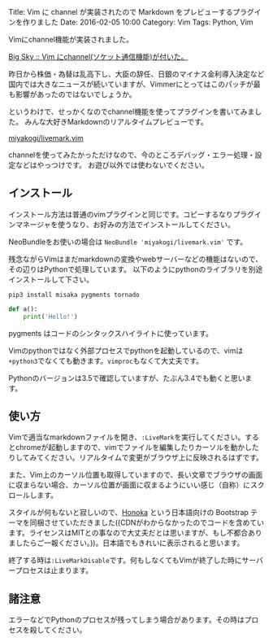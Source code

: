 Title: Vim に channel が実装されたので Markdown をプレビューするプラグインを作りました
Date: 2016-02-05 10:00
Category: Vim
Tags: Python, Vim

Vimにchannel機能が実装されました。

[Big Sky :: Vim にchannel(ソケット通信機能)が付いた。](http://mattn.kaoriya.net/software/vim/20160129114716.htm)

昨日から株価・為替は乱高下し、大臣の辞任、日銀のマイナス金利導入決定など国内では大きなニュースが続いていますが、Vimmerにとってはこのパッチが最も影響があったのではないでしょうか。

というわけで、せっかくなのでchannel機能を使ってプラグインを書いてみました。
みんな大好きMarkdownのリアルタイムプレビューです。

[miyakogi/livemark.vim](https://github.com/miyakogi/livemark.vim)

channelを使ってみたかっただけなので、今のところデバッグ・エラー処理・設定などはやっつけです。
お遊び以外では使わないでください。

## インストール

インストール方法は普通のvimプラグインと同じです。コピーするなりプラグインマネージャを使うなり、お好みの方法でインストールしてください。

NeoBundleをお使いの場合は `NeoBundle 'miyakogi/livemark.vim'` です。

残念ながらVimはまだmarkdownの変換やwebサーバーなどの機能はないので、その辺りはPythonで処理しています。 以下のようにpythonのライブラリを別途インストールして下さい。

```
pip3 install misaka pygments tornado
```

```python
def a():
    print('Hello!')
```

pygments はコードのシンタックスハイライトに使っています。

Vimのpythonではなく外部プロセスでpythonを起動しているので、vimは`+python3`でなくても動きます。`vimproc`もなくて大丈夫です。

Pythonのバージョンは3.5で確認していますが、たぶん3.4でも動くと思います。

## 使い方

Vimで適当なmarkdownファイルを開き、`:LiveMark`を実行してください。するとchromeが起動しますので、vimでファイルを編集したりカーソルを動かしたりしてみてください。リアルタイムで変更がブラウザ上に反映されるはずです。

また、Vim上のカーソル位置も取得していますので、長い文章でブラウザの画面に収まらない場合、カーソル位置が画面に収まるようにいい感じ（自称）にスクロールします。

スタイルが何もないと寂しいので、[Honoka](http://honokak.osaka/) という日本語向けの Bootstrap テーマを同梱させていただきました((CDNがわからなかったのでコードを含めています。ライセンスはMITとの事なので大丈夫だとは思いますが、もし不都合ありましたらご一報ください。))。日本語でもきれいに表示されると思います。

終了する時は`:LiveMarkDisable`です。何もしなくてもVimが終了した時にサーバープロセスは止まります。

## 諸注意

エラーなどでPythonのプロセスが残ってしまう場合があります。その時はプロセスを殺してください。


